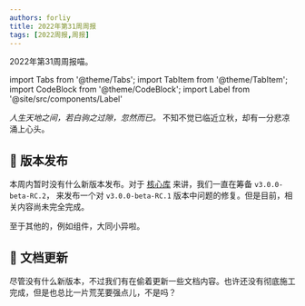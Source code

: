 ```yaml
---
authors: forliy
title: 2022年第31周周报
tags: [2022周报,周报]
---
```



2022年第31周周报喵。

<!--truncate-->

import Tabs from '@theme/Tabs';
import TabItem from '@theme/TabItem';
import CodeBlock from '@theme/CodeBlock';
import Label from '@site/src/components/Label'

_人生天地之间，若白驹之过隙，忽然而已。_ 不知不觉已临近立秋，却有一分悲凉涌上心头。

## 🚀 版本发布

本周内暂时没有什么新版本发布。对于 [核心库][core-repo] 来讲，我们一直在筹备 `v3.0.0-beta-RC.2`，
来发布一个对 `v3.0.0-beta-RC.1` 版本中问题的修复。但是目前，相关内容尚未完全完成。 

至于其他的，例如组件，大同小异啦。

## 📕 文档更新

尽管没有什么新版本，不过我们有在偷着更新一些文档内容。也许还没有彻底施工完成，但是也总比一片荒芜要强点儿，不是吗？

[core-repo]: https://github.com/simple-robot/simpler-robot
